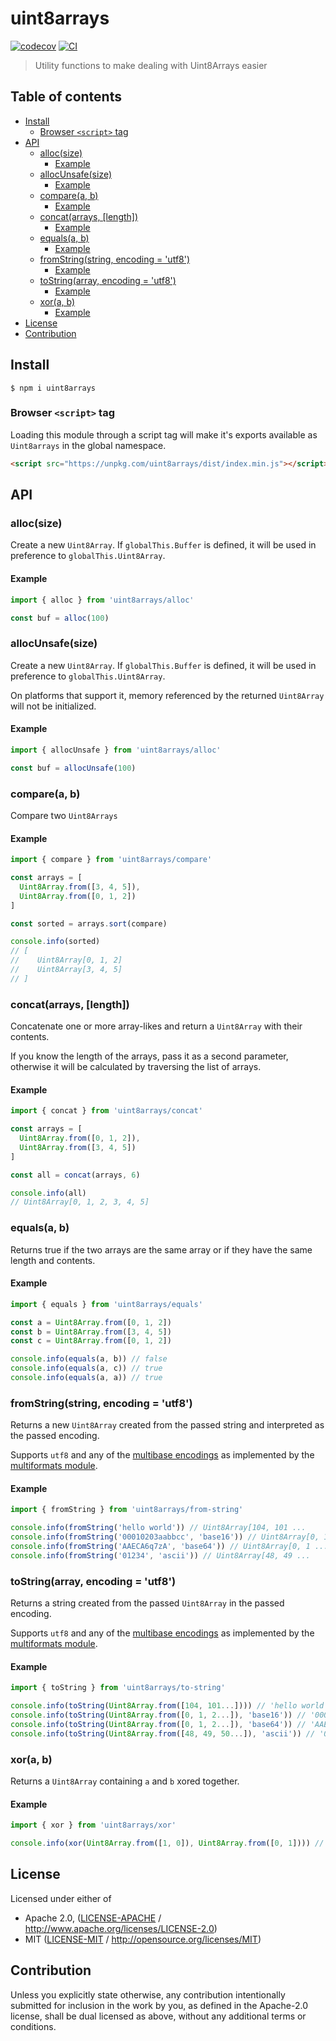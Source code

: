 # uint8arrays <!-- omit in toc -->

[![codecov](https://img.shields.io/codecov/c/github/achingbrain/uint8arrays.svg?style=flat-square)](https://codecov.io/gh/achingbrain/uint8arrays)
[![CI](https://img.shields.io/github/actions/workflow/status/achingbrain/uint8arrays/js-test-and-release.yml?branch=master\&style=flat-square)](https://github.com/achingbrain/uint8arrays/actions/workflows/js-test-and-release.yml?query=branch%3Amaster)

> Utility functions to make dealing with Uint8Arrays easier

## Table of contents <!-- omit in toc -->

- [Install](#install)
  - [Browser `<script>` tag](#browser-script-tag)
- [API](#api)
  - [alloc(size)](#allocsize)
    - [Example](#example)
  - [allocUnsafe(size)](#allocunsafesize)
    - [Example](#example-1)
  - [compare(a, b)](#comparea-b)
    - [Example](#example-2)
  - [concat(arrays, \[length\])](#concatarrays-length)
    - [Example](#example-3)
  - [equals(a, b)](#equalsa-b)
    - [Example](#example-4)
  - [fromString(string, encoding = 'utf8')](#fromstringstring-encoding--utf8)
    - [Example](#example-5)
  - [toString(array, encoding = 'utf8')](#tostringarray-encoding--utf8)
    - [Example](#example-6)
  - [xor(a, b)](#xora-b)
    - [Example](#example-7)
- [License](#license)
- [Contribution](#contribution)

## Install

```console
$ npm i uint8arrays
```

### Browser `<script>` tag

Loading this module through a script tag will make it's exports available as `Uint8arrays` in the global namespace.

```html
<script src="https://unpkg.com/uint8arrays/dist/index.min.js"></script>
```

## API

### alloc(size)

Create a new `Uint8Array`. If `globalThis.Buffer` is defined, it will be used in preference to `globalThis.Uint8Array`.

#### Example

```js
import { alloc } from 'uint8arrays/alloc'

const buf = alloc(100)
```

### allocUnsafe(size)

Create a new `Uint8Array`. If `globalThis.Buffer` is defined, it will be used in preference to `globalThis.Uint8Array`.

On platforms that support it, memory referenced by the returned `Uint8Array` will not be initialized.

#### Example

```js
import { allocUnsafe } from 'uint8arrays/alloc'

const buf = allocUnsafe(100)
```

### compare(a, b)

Compare two `Uint8Arrays`

#### Example

```js
import { compare } from 'uint8arrays/compare'

const arrays = [
  Uint8Array.from([3, 4, 5]),
  Uint8Array.from([0, 1, 2])
]

const sorted = arrays.sort(compare)

console.info(sorted)
// [
//    Uint8Array[0, 1, 2]
//    Uint8Array[3, 4, 5]
// ]
```

### concat(arrays, \[length])

Concatenate one or more array-likes and return a `Uint8Array` with their contents.

If you know the length of the arrays, pass it as a second parameter, otherwise it will be calculated by traversing the list of arrays.

#### Example

```js
import { concat } from 'uint8arrays/concat'

const arrays = [
  Uint8Array.from([0, 1, 2]),
  Uint8Array.from([3, 4, 5])
]

const all = concat(arrays, 6)

console.info(all)
// Uint8Array[0, 1, 2, 3, 4, 5]
```

### equals(a, b)

Returns true if the two arrays are the same array or if they have the same length and contents.

#### Example

```js
import { equals } from 'uint8arrays/equals'

const a = Uint8Array.from([0, 1, 2])
const b = Uint8Array.from([3, 4, 5])
const c = Uint8Array.from([0, 1, 2])

console.info(equals(a, b)) // false
console.info(equals(a, c)) // true
console.info(equals(a, a)) // true
```

### fromString(string, encoding = 'utf8')

Returns a new `Uint8Array` created from the passed string and interpreted as the passed encoding.

Supports `utf8` and any of the [multibase encodings](https://github.com/multiformats/multibase/blob/master/multibase.csv) as implemented by the [multiformats module](https://www.npmjs.com/package/multiformats).

#### Example

```js
import { fromString } from 'uint8arrays/from-string'

console.info(fromString('hello world')) // Uint8Array[104, 101 ...
console.info(fromString('00010203aabbcc', 'base16')) // Uint8Array[0, 1 ...
console.info(fromString('AAECA6q7zA', 'base64')) // Uint8Array[0, 1 ...
console.info(fromString('01234', 'ascii')) // Uint8Array[48, 49 ...
```

### toString(array, encoding = 'utf8')

Returns a string created from the passed `Uint8Array` in the passed encoding.

Supports `utf8` and any of the [multibase encodings](https://github.com/multiformats/multibase/blob/master/multibase.csv) as implemented by the [multiformats module](https://www.npmjs.com/package/multiformats).

#### Example

```js
import { toString } from 'uint8arrays/to-string'

console.info(toString(Uint8Array.from([104, 101...]))) // 'hello world'
console.info(toString(Uint8Array.from([0, 1, 2...]), 'base16')) // '00010203aabbcc'
console.info(toString(Uint8Array.from([0, 1, 2...]), 'base64')) // 'AAECA6q7zA'
console.info(toString(Uint8Array.from([48, 49, 50...]), 'ascii')) // '01234'
```

### xor(a, b)

Returns a `Uint8Array` containing `a` and `b` xored together.

#### Example

```js
import { xor } from 'uint8arrays/xor'

console.info(xor(Uint8Array.from([1, 0]), Uint8Array.from([0, 1]))) // Uint8Array[1, 1]
```

## License

Licensed under either of

- Apache 2.0, ([LICENSE-APACHE](LICENSE-APACHE) / <http://www.apache.org/licenses/LICENSE-2.0>)
- MIT ([LICENSE-MIT](LICENSE-MIT) / <http://opensource.org/licenses/MIT>)

## Contribution

Unless you explicitly state otherwise, any contribution intentionally submitted for inclusion in the work by you, as defined in the Apache-2.0 license, shall be dual licensed as above, without any additional terms or conditions.
